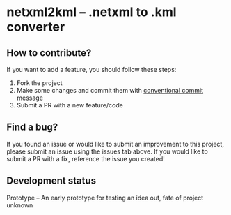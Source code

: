 # netxml2kml – .netxml to .kml converter

<!--## Features

-->

<!---## Project preview

<div style="display: flex;">
  <img src="" alt="" width="480" height="233"  border="10" />
</div>-->                                                                                                                         

<!--## How to install?

-->

<!--## How to tweak this project for your own uses?

-->

## How to contribute?

If you want to add a feature, you should follow these steps:

1. Fork the project
2. Make some changes and commit them with [conventional commit message](https://www.freecodecamp.org/news/how-to-write-better-git-commit-messages/)
3. Submit a PR with a new feature/code

## Find a bug?

If you found an issue or would like to submit an improvement to this project, please submit an issue using the issues tab above. If you would like to submit a PR with a fix, reference the issue you created!

<!--## Known issues (Work in progress)

- The route management page will not load if database contains a route with an empty departure/arrival city date-->

## Development status

Prototype – An early prototype for testing an idea out, fate of project unknown
